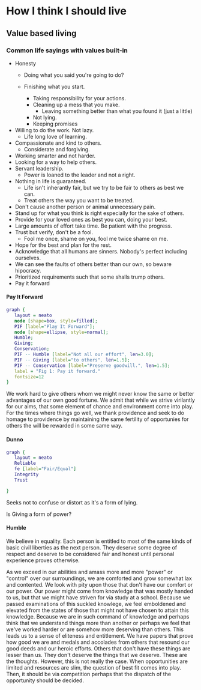 # How I think I should live

## Value based living

### Common life sayings with values built-in

* Honesty
  * Doing what you said you're going to do?

  * Finishing what you start.
    * Taking responsibility for your actions.
    * Cleaning up a mess that you make.
      * Leaving something better than what you found it (just a little)
    * Not lying.
    * Keeping promises
* Willing to do the work.  Not lazy.
  * Life long love of learning.  
* Compassionate and kind to others.
  * Considerate and forgiving.
* Working smarter and not harder.
* Looking for a way to help others.
* Servant leadership.
  * Power is loaned to the leader and not a right.
* Nothing in life is guaranteed.
  * Life isn't inherantly fair, but we try to be fair to others as best we can.
  * Treat others the way you want to be treated.
* Don't cause another person or animal unnecessary pain.
* Stand up for what you think is right especially for the sake of others.
* Provide for your loved ones as best you can, doing your best.
* Large amounts of effort take time.  Be patient with the progress.
* Trust but verify, don't be a fool.
  * Fool me once, shame on you, fool me twice shame on me.
* Hope for the best and plan for the rest.
* Acknowledge that all humans are sinners.  Nobody's perfect including ourselves.
* We can see the faults of others better than our own, so beware hipocracy.
* Prioritized requirements such that some shalls trump others.
* Pay it forward

#### Pay It Forward

```dot
graph {
   layout = neato
   node [shape=box, style=filled];
   PIF [label="Play It Forward"];
   node [shape=ellipse, style=normal];
   Humble;
   Giving;
   Conservation;
   PIF -- Humble [label="Not all our effort", len=3.0];
   PIF -- Giving [label="to others", len=1.5];
   PIF -- Conservation [label="Preserve goodwill.", len=1.5];
   label = "Fig 1: Pay it forward."
   fontsize=12
}
```

We work hard to give others whom we might never know the same or better
advantages of our own good fortune.  We admit that while we strive virilantly
for our aims, that some element of chance and environment come into play.  For
the times where things go well, we thank providence and seek to do homage to
providence by maintaining the same fertility of opportunies for others the will
be rewarded in some same way.

#### Dunno

```dot
graph {
   layout = neato
   Reliable
   fe [label="Fair/Equal"]
   Integrity
   Trust

}
```

Seeks not to confuse or distort as it's a form of lying.

Is Giving a form of power?

#### Humble

We believe in equality.  Each person is entitled to most of the same
kinds of basic civil liberties as the next person.  They deserve some
degree of respect and deserve to be considered fair and honest until 
personal experience proves otherwise.

As we exceed in our abilities and amass more and more "power" or
"control" over our surroundings, we are comforted and grow somewhat
lax and contented.  We look with pity upon those that don't have our
comfort or our power.  Our power might come from knowledge that was
mostly handed to us, but that we might have striven for via study at
a school.  Because we passed examinations of this suckled knowlege, we
feel emboldened and elevated from the states of those that might not
have chosen to attain this knowledge. Because we are in such command
of knowledge and perhaps think that we understand things more than
another or perhaps we feel that we've worked harder or are somehow more
deserving than others.  This leads us to a sense of eliteness and
entitlement.  We have papers that prove how good we are and medals and
accolades from others that resound our good deeds and our heroic efforts.
Others that don't have these things are lesser than us.  They don't deserve
the things that we deserve.  These are the thoughts.  However, this is not
really the case. When opportunities are limited and resources are slim, the
question of best fit comes into play.  Then, it should be via competition
perhaps that the dispatch of the opportunity should be decided.
